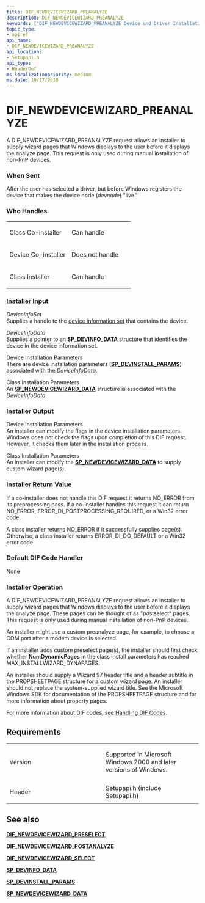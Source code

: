 ```yaml
---
title: DIF_NEWDEVICEWIZARD_PREANALYZE
description: DIF_NEWDEVICEWIZARD_PREANALYZE
keywords: ["DIF_NEWDEVICEWIZARD_PREANALYZE Device and Driver Installation"]
topic_type:
- apiref
api_name:
- DIF_NEWDEVICEWIZARD_PREANALYZE
api_location:
- Setupapi.h
api_type:
- HeaderDef
ms.localizationpriority: medium
ms.date: 10/17/2018
---
```


# DIF_NEWDEVICEWIZARD_PREANALYZE


A DIF_NEWDEVICEWIZARD_PREANALYZE request allows an installer to supply wizard pages that Windows displays to the user before it displays the analyze page. This request is only used during manual installation of non-PnP devices.

### When Sent

After the user has selected a driver, but before Windows registers the device that makes the device node (*devnode*) "live."

### Who Handles

<table>
<colgroup>
<col width="50%" />
<col width="50%" />
</colgroup>
<tbody>
<tr class="odd">
<td align="left"><p>Class Co-installer</p></td>
<td align="left"><p>Can handle</p></td>
</tr>
<tr class="even">
<td align="left"><p>Device Co-installer</p></td>
<td align="left"><p>Does not handle</p></td>
</tr>
<tr class="odd">
<td align="left"><p>Class Installer</p></td>
<td align="left"><p>Can handle</p></td>
</tr>
</tbody>
</table>

 

### Installer Input

<a href="" id="deviceinfoset"></a>*DeviceInfoSet*  
Supplies a handle to the [device information set](./device-information-sets.md) that contains the device.

<a href="" id="deviceinfodata"></a>*DeviceInfoData*  
Supplies a pointer to an [**SP_DEVINFO_DATA**](/windows/win32/api/setupapi/ns-setupapi-sp_devinfo_data) structure that identifies the device in the device information set.

<a href="" id="device-installation-parameters-"></a>Device Installation Parameters   
There are device installation parameters ([**SP_DEVINSTALL_PARAMS**](/windows/win32/api/setupapi/ns-setupapi-sp_devinstall_params_a)) associated with the *DeviceInfoData*.

<a href="" id="class-installation-parameters"></a>Class Installation Parameters  
An [**SP_NEWDEVICEWIZARD_DATA**](/windows/win32/api/setupapi/ns-setupapi-sp_newdevicewizard_data) structure is associated with the *DeviceInfoData*.

### Installer Output

<a href="" id="device-installation-parameters"></a>Device Installation Parameters  
An installer can modify the flags in the device installation parameters. Windows does not check the flags upon completion of this DIF request. However, it checks them later in the installation process.

<a href="" id="class-installation-parameters"></a>Class Installation Parameters  
An installer can modify the [**SP_NEWDEVICEWIZARD_DATA**](/windows/win32/api/setupapi/ns-setupapi-sp_newdevicewizard_data) to supply custom wizard page(s).

### Installer Return Value

If a co-installer does not handle this DIF request it returns NO_ERROR from its preprocessing pass. If a co-installer handles this request it can return NO_ERROR, ERROR_DI_POSTPROCESSING_REQUIRED, or a Win32 error code.

A class installer returns NO_ERROR if it successfully supplies page(s). Otherwise, a class installer returns ERROR_DI_DO_DEFAULT or a Win32 error code.

### Default DIF Code Handler

None

### Installer Operation

A DIF_NEWDEVICEWIZARD_PREANALYZE request allows an installer to supply wizard pages that Windows displays to the user before it displays the analyze page. These pages can be thought of as "postselect" pages. This request is only used during manual installation of non-PnP devices.

An installer might use a custom preanalyze page, for example, to choose a COM port after a modem device is selected.

If an installer adds custom preselect page(s), the installer should first check whether **NumDynamicPages** in the class install parameters has reached MAX_INSTALLWIZARD_DYNAPAGES.

An installer should supply a Wizard 97 header title and a header subtitle in the PROPSHEETPAGE structure for a custom wizard page. An installer should not replace the system-supplied wizard title. See the Microsoft Windows SDK for documentation of the PROPSHEETPAGE structure and for more information about property pages.

For more information about DIF codes, see [Handling DIF Codes](./handling-dif-codes.md).

## Requirements

<table>
<colgroup>
<col width="50%" />
<col width="50%" />
</colgroup>
<tbody>
<tr class="odd">
<td align="left"><p>Version</p></td>
<td align="left"><p>Supported in Microsoft Windows 2000 and later versions of Windows.</p></td>
</tr>
<tr class="even">
<td align="left"><p>Header</p></td>
<td align="left">Setupapi.h (include Setupapi.h)</td>
</tr>
</tbody>
</table>

## See also


[**DIF_NEWDEVICEWIZARD_PRESELECT**](dif-newdevicewizard-preselect.md)

[**DIF_NEWDEVICEWIZARD_POSTANALYZE**](dif-newdevicewizard-postanalyze.md)

[**DIF_NEWDEVICEWIZARD_SELECT**](dif-newdevicewizard-select.md)

[**SP_DEVINFO_DATA**](/windows/win32/api/setupapi/ns-setupapi-sp_devinfo_data)

[**SP_DEVINSTALL_PARAMS**](/windows/win32/api/setupapi/ns-setupapi-sp_devinstall_params_a)

[**SP_NEWDEVICEWIZARD_DATA**](/windows/win32/api/setupapi/ns-setupapi-sp_newdevicewizard_data)

 

